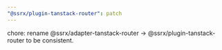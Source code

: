 ```yaml
---
"@ssrx/plugin-tanstack-router": patch
---
```


chore: rename @ssrx/adapter-tanstack-router -> @ssrx/plugin-tanstack-router to be consistent.
